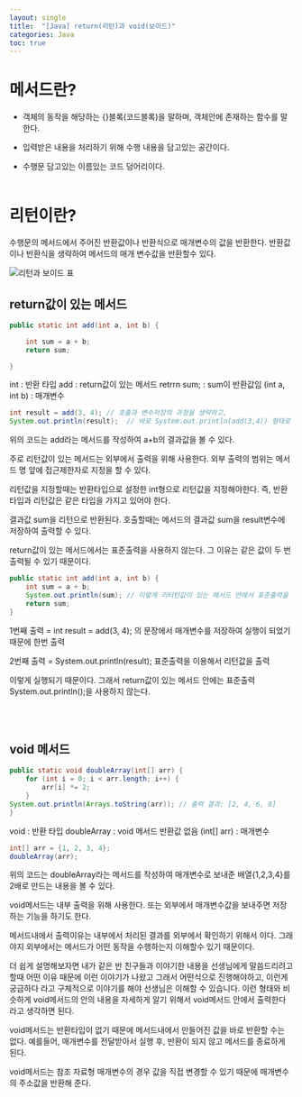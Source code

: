 ```yaml
---
layout: single
title:  "[Java] return(리턴)과 void(보이드)"
categories: Java
toc: true
---
```


# 메서드란? #
- 객체의 동작을 해당하는 {}블록(코드블록)을 말하며, 객체안에 존재하는 함수를 말한다. 

- 입력받은 내용을 처리하기 위해 수행 내용을 담고있는 공간이다. 

- 수행문 담고있는 이름있는 코드 덩어리이다.
<br/><br/>


# 리턴이란? #

수행문의 메서드에서 주어진 반환값이나 반환식으로 매개변수의 값을 반환한다.
반환값이나 반환식을 생략하여 메서드의 매개 변수값을 반환할수 있다.

![리턴과 보이드 표](https:/images/2023-03-26-return/리턴값과보이드.JPG)
<br/>

## return값이 있는 메서드 ##

```java
public static int add(int a, int b) {

    int sum = a + b;
    return sum;

}
```

int : 반환 타입
add : return값이 있는 메서드
retrrn sum; : sum이 반환값임
(int a, int b) : 매개변수
<br/>

```java
int result = add(3, 4); // 호출과 변수저장의 과정을 생략하고,
System.out.println(result);  // 바로 System.out.println(add(3,4)) 형태로 출력 가능하다.
```


위의 코드는 add라는 메서드를 작성하여 a+b의 결과값을 볼 수 있다. 

주로 리턴값이 있는 메서드는 외부에서 출력을 위해 사용한다. 외부 출력의 범위는 메서드 명 앞에 접근제한자로 지정을 할 수 있다.

리턴값을 지정할때는 반환타입으로 설정한 int형으로 리턴값을 지정해야한다. 즉, 반환타입과 리턴값은 같은 타입을 가지고 있어야 한다.

결과값 sum을 리턴으로 반환된다. 호출할때는 메서드의 결과값 sum을 result변수에 저장하여 출력할 수 있다. 

return값이 있는 메서드에서는 표준출력을 사용하지 않는다. 그 이유는 같은 값이 두 번 출력될 수 있기 때문이다.
<br/>

```java
public static int add(int a, int b) {
    int sum = a + b;
    System.out.println(sum); // 이렇게 리터턴값이 있는 메서드 안에서 표준출력을 작성하게되면 7이라는 숫자가 두 번 출력된다.
    return sum;
}
```

1번째 출력 =  int result = add(3, 4); 의 문장에서 매개변수를 저장하여 실행이 되었기 때문에 한번 출력

2번째 출력 =  System.out.println(result); 표준출력을 이용해서 리턴값을 출력

이렇게 실행되기 때문이다. 그래서 return값이 있는 메서드 안에는 표준출력System.out.println();을 사용하지 않는다.

<br/><br/>

## void 메서드 ##

```java
public static void doubleArray(int[] arr) {
    for (int i = 0; i < arr.length; i++) {
        arr[i] *= 2;
    }
System.out.println(Arrays.toString(arr)); // 출력 결과: [2, 4, 6, 8]
}
```

void : 반환 타입
doubleArray : void 메서드
반환값 없음
(int[] arr) : 매개변수
<br/>

```java
int[] arr = {1, 2, 3, 4};
doubleArray(arr);
```

위의 코드는 doubleArray라는 메서드를 작성하여 매개변수로 보내준 배열{1,2,3,4}를 2배로 만드는 내용을 볼 수 있다.

void메서드는 내부 출력을 위해 사용한다. 또는 외부에서 매개변수값을 보내주면 저장하는 기능을 하기도 한다.

메서드내에서 출력이유는 내부에서 처리된 결과를 외부에서 확인하기 위해서 이다. 그래야지 외부에서는 메서드가 어떤 동작을 수행하는지 이해할수 있기 때문이다.

더 쉽게 설명해보자면 내가 같은 반 친구들과 이야기한 내용을 선생님에게 말씀드리려고 할때 어떤 이유 때문에 이런 이야기가 나왔고 그래서 어떤식으로 진행해야하고, 이런게 궁금하다 라고 구체적으로 이야기를 해야 선생님은 이해할 수 있습니다. 이런 형태와 비슷하게 void메서드의 안의 내용을 자세하게 알기 위해서 void메서드 안에서 출력한다 라고 생각하면 된다. 

void메서드는 반환타입이 없기 때문에 메서드내에서 만들어진 값을 바로 반환할 수는 없다.
예를들어, 매개변수를 전달받아서 실행 후, 반환이 되지 않고 메서드를 종료하게 된다. 

void메서드는 참조 자료형 매개변수의 경우 값을 직접 변경할 수 있기 때문에 매개변수의 주소값을 반환해 준다.